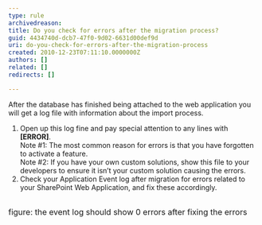 ```yaml
---
type: rule
archivedreason: 
title: Do you check for errors after the migration process?
guid: 4434740d-dcb7-47f0-9d02-6631d00def9d
uri: do-you-check-for-errors-after-the-migration-process
created: 2010-12-23T07:11:10.0000000Z
authors: []
related: []
redirects: []

---
```




  <p>After the database has finished being attached to the web application you will get a log file with information about the import process. </p>
<ol>
    <li>Open up this log fine and pay special attention to any lines with <b>[ERROR]</b>. <br>
    Note #1&#58; The most common reason for errors is that you have forgotten to activate a feature.<br>
    Note #2&#58; If you have your own custom solutions, show this file to your developers to ensure it isn’t your custom solution causing the errors.</li>
    <li>Check your Application Event log after migration for errors related to your SharePoint Web Application, and fix these accordingly.</li>
</ol>
<p>&#160;<img alt="" src="/ITAndNetworking/SharePointMigration/PublishingImages/FixEventLogs.png" /><br>
<font class="ms-rteCustom-FigureBad" size="+0">figure&#58; the event log should show 0 errors after fixing the errors</font></p>

<br><excerpt class='endintro'></excerpt><br>



